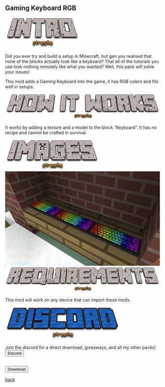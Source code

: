 ## Gaming Keyboard RGB

<img src="/all/intro.png" alt="intro">

Did you ever try and build a setup in Minecraft, but gen you realised that none of the blocks actually look like a keyboard? That all of the tutorials you use look nothing remotely like what you wanted? Well, this pack will solve your issues!

This mod adds a Gaming Keyboard into the game, it has RGB colors and fits well in setups.

<img src="/all/how.png" alt="howitworks">

It works by adding a texture and a model to the block “Keyboard”. It has no recipe and cannot be crafted in survival.

<img src="/all/images.png" alt="images">

<img src="/keyboard/keyboard.png" alt="keyboard">

<img src="/all/req.png" alt="requirements">

This mod will work on any device that can import these mods.

<img src="/all/discord.png" alt="discord">

Join the discord for a direct download, giveaways, and all my other packs!
<a href="https://discord.gg/32DuhaYFH">
<button type="button">Discord</button>
<br><br>

<a href="https://direct-link.net/342615/gaming-keyboard-rgb"> 
<button type="button">Download</button> 
</a>

<a href="https://streetle.ml/packs">back</a>
